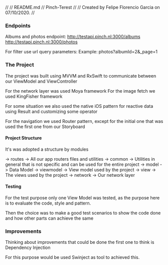 //
//  README.md
//  Pinch-Terest
//
//  Created by Felipe Florencio Garcia on 07/10/2020.
//

### Endpoints
Albums and photos endpoint:
http://testapi.pinch.nl:3000/albums
http://testapi.pinch.nl:3000/photos

For filter use url query parameters:
Example: photos?albumId=2&_page=1


### The Project

The project was built using MVVM and RxSwift to communicate between our ViewModel and ViewController

For the network layer was used Moya framework
For the image fetch we used KingFisher framework

For some situation we also used the native iOS pattern for reactive data using Result and customizing some operator

For the navigation we used Router pattern, except for the initial one that was used the first one from our Storyboard

#### Project Structure

It's was adopted a structure by modules

-> routes -> All our app routers files and utilities 
-> common -> Utilities in general that is not specific and can be used for the entire project
-> model -> Data Model 
-> viewmodel -> View model used by the project
-> view -> The views used by the project
-> network -> Our network layer

#### Testing

For the test purpose only one View Model was tested, as the purpose here is to evaluate the code, style and pattern.

Then the choice was to make a good test scenarios to show the code done and how other parts can achieve the same


### Improvements

Thinking about improvements that could be done the first one to think is Dependency Injection

For this purpose would be used Swinject as tool to achieved this.


